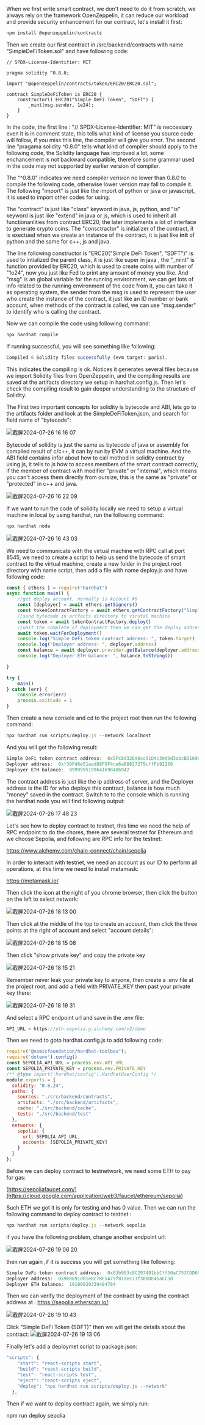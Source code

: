 When we first write smart contract, we don't need to do it from scratch, we always rely 
on the framework OpenZeppelin, it can reduce our workload and provide security enhancement for our contract, let's install it first:

```js
npm install @openzeppelin/contracts
```

Then we create our first contract in /src/backend/contracts with name "SimpleDeFiToken.sol" and have following code:

```sol
// SPDX-License-Identifier: MIT

pragma solidity ^0.8.0;

import "@openzeppelin/contracts/token/ERC20/ERC20.sol";

contract SimpleDeFiToken is ERC20 {
    constructor() ERC20("Simple DeFi Token", "SDFT") {
        _mint(msg.sender, 1e24);
    }
}
```
In the code, the first line : "// SPDX-License-Identifier: MIT" is neccessary even it is in comment state, this tells what kind of license you source code will follow, if you miss
this line, the compiler will give you error. The second line "pragama solidity ^0.8.0" tells what kind of compiler should apply to the following code, the Solidity language has 
improved a lot, some enchancement is not backward compatible, therefore some grammar used in the code may not supported by earlier version of compiler.

The "^0.8.0" indicates we need compiler verision no lower than 0.8.0 to compile the following code, otherwise lower version may fall to compile it. The following "import" is just
like the import of python or java or javascript, it is used to import other codes for using.

The "contract" is just like "class" keyword in java, js, python, and "is" keyword is just like "extend" in java or js, which is used to inherit all functionanlities from contract
ERC20, the later implements a lot of interface to generate crypto coins. The "consctractor" is initializer of the contract, it is exectued when we create an instance of the contract,
it is just like __init__ of python and the same for c++, js and java.

The line following constructor is "ERC20("Simple DeFi Token", "SDFT")" is used to intialized the parent class, it is just like super in java , the "_mint" is function provided by
ERC20, which is used to create coins with number of "1e24", now you just like Fed to print any amount of money you like. And "msg" is an global variable for the running environment, we can get lots of info related to the running environment of the code from it, you can take it as operating system, the sender from the msg is used to represent the user who create
the instance of the contract, it just like an ID number or bank account, when methods of the contract is called, we can use "msg.sender" to identify who is calling the contract.

Now we can compile the code using following command:

```js
npx hardhat compile
```

If running successful, you will see something like following:

```js
Compiled 6 Solidity files successfully (evm target: paris).
```

This indicates the compiling is ok. Notices it generates several files because we import Solidity files from OpenZeppelin, and the compiling results are saved at the artifacts 
directory we setup in hardhat.config.js. Then let's check the compiling result to gain deeper understanding to the structure of Solidity.

The First two important concepts for solidity is bytecode and ABI, lets go to the artifacts folder and look at the SimpleDeFiToken.json, and search for field name of "bytecode":

![截屏2024-07-26 16 16 07](https://github.com/user-attachments/assets/417de499-1465-4656-b8e4-a0b073ab29d1)

Bytecode of solidity is just the same as bytecode of java or assembly for complied result of c/c++, it can by run by EVM a virtual machine. And the ABI field contains infor about how
to call method in solidity contract by using js, it tells to js how to access members of the smart contract correctly, if the member of contract with modifier "private" or "internal",
which means you can't access them directly from oursize, this is the same as "private" or "protected" in c++ and java.


![截屏2024-07-26 16 22 09](https://github.com/user-attachments/assets/197c2546-c6e6-419e-a07c-eb233eb5ab3f)

If we want to run the code of solidity locally we need to setup a virtual machine in local by using hardhat, run the following command:

```js
npx hardhat node
```
![截屏2024-07-26 16 43 03](https://github.com/user-attachments/assets/ee6db49c-91db-4641-b70a-fbeaf2b4f5bc)

We need to communicate with the virtual machine with RPC call at port 8545, we need to create a script to help us send the bytecode of smart contract to the virtual machine, create 
a new folder in the project root directory with name script, then add a file with name deploy.js and have following code:

```js
const { ethers } = require("hardhat")
async function main() {
    //get deploy account, normally is Account #0
    const [deployer] = await ethers.getSigners()
    const tokenContractFactory = await ethers.getContractFactory("SimpleDeFiToken")
    //send bytecode in artfacts directory to virutal machine
    const token = await tokenContractFactory.deploy()
    //wait the complete of deployment then we can get the deploy address
    await token.waitForDeployment()
    console.log("Simple DeFi token contract address: ", token.target)
    console.log("Deployer address: ", deployer.address)
    const balance = await deployer.provider.getBalance(deployer.address)
    console.log("Deployer ETH balance: ", balance.toString())

}

try {
    main()
} catch (err) {
    console.error(err)
    process.exitCode = 1
}
```
Then create a new console and cd to the project root then run the following command:
```js
npx hardhat run scripts/deploy.js --network localhost
```
And you will get the following result:
```js
Simple DeFi token contract address:  0x5FC8d32690cc91D4c39d9d3abcBD16989F875707
Deployer address:  0xf39Fd6e51aad88F6F4ce6aB8827279cffFb92266
Deployer ETH balance:  9999995199641698486942
```
The contract address is just like the ip address of server, and the Deployer address is the ID for who deploys this contract, balance is how much "money" saved in the contract. Switch
to to the console which is running the hardhat node you will find following output:


![截屏2024-07-26 17 48 23](https://github.com/user-attachments/assets/de94e843-f9e8-4d28-9362-9d63b1a7a934)

Let's see how to deploy contract to testnet, this time we need the help of RPC endpoint to do the chores,  there are several testnet for Ethereum and we choose Sepolia, and following
are RPC info for the testnet:

https://www.alchemy.com/chain-connect/chain/sepolia

In order to interact with testnet, we need an account as our ID to perform all operations, at this time we need to install metamask:

 https://metamask.io/

Then click the icon at the right of you chrome browser, then click the button on the left to select network:

![截屏2024-07-26 18 13 00](https://github.com/user-attachments/assets/2ab7b7da-fab3-4bdb-9baf-07350c180684)

Then click at the middle of the top to create an account, then click the three points at the right of account and select "account details":

![截屏2024-07-26 18 15 08](https://github.com/user-attachments/assets/d0293da3-d7b8-4ce5-89a8-6687e9f0008f)

Then click "show private key" and copy the private key

![截屏2024-07-26 18 15 21](https://github.com/user-attachments/assets/0c626c49-44f7-458c-ae13-920961fa5b61)

Remember never leak your private key to anyone, then create a .env file at the project root, and add a field with PRIVATE_KEY then past your private key there:

![截屏2024-07-26 18 19 31](https://github.com/user-attachments/assets/38a2835b-9cae-4336-b63e-fcc4a6dbd67a)

And select a RPC endpoint url and save in the .env file:
```js
API_URL = https://eth-sepolia.g.alchemy.com/v2/demo
```

Then we need to goto hardhat.config.js to add following code:
```js
require("@nomicfoundation/hardhat-toolbox");
require('dotenv').config()
const SEPOLIA_API_URL = process.env.API_URL
const SEPOLIA_PRIVATE_KEY = process.env.PRIVATE_KEY
/** @type import('hardhat/config').HardhatUserConfig */
module.exports = {
  solidity: "0.8.24",
  paths: {
    sources: "./src/backend/contracts",
    artifacts: "./src/backend/artifacts",
    cache: "./src/backend/cache",
    tests: "./src/backend/test"
  },
  networks: {
    sepolia: {
      url: SEPOLIA_API_URL,
      accounts: [SEPOLIA_PRIVATE_KEY]
    }
  }
};
```

Before we can deploy contract to testnetwork, we need some ETH to pay for gas:

[https://sepoliafaucet.com/](https://cloud.google.com/application/web3/faucet/ethereum/sepolia)

Such ETH we got it is only for testing and has 0 value. Then we can run the following command to deploy contract to testnet :

```js
npx hardhat run scripts/deploy.js --network sepolia
```
if you have the following problem, change another endpoint url:

![截屏2024-07-26 19 06 20](https://github.com/user-attachments/assets/aeed01b6-fedb-48b4-aba8-bf5b6c22c049)

then run again ,if it is success you will get something like following:
```js
Simple DeFi token contract address:  0x83b993c8C297491bbCff50aC753CDD69Ae773Ce0
Deployer address:  0x9e8691d81e0c78E5A79f81aec73f30DDE45aCC3d
Deployer ETH balance:  19180029339484784
```
Then we can verify the deployment of the contract by using the contract address at : https://sepolia.etherscan.io/:

![截屏2024-07-26 19 10 43](https://github.com/user-attachments/assets/279ff106-04fa-4ca4-b1f3-0cfac02820bf)

Click "Simple DeFi Token (SDFT)" then we will get the details about the contract:
![截屏2024-07-26 19 13 06](https://github.com/user-attachments/assets/b7effc98-cb8d-43d8-99f3-154ba5494ef8)

Finally let's add a deploymet script to package.json:
```js
"scripts": {
    "start": "react-scripts start",
    "build": "react-scripts build",
    "test": "react-scripts test",
    "eject": "react-scripts eject",
    "deploy": "npx hardhat run scripts/deploy.js --network"
  },
```
Then if we want to deploy contract again, we simply run:

npm run deploy sepolia

